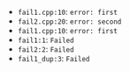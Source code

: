 - `fail1.cpp:10`: `error: first`
- `fail2.cpp:20`: `error: second`
- `fail1.cpp:10`: `error: first`
- `fail1:1`: `Failed`
- `fail2:2`: `Failed`
- `fail1_dup:3`: `Failed`
